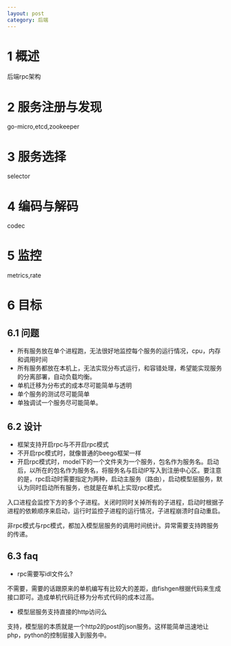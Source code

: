 ```yaml
---
layout: post
category: 后端
---
```


# 1 概述
后端rpc架构

# 2 服务注册与发现
go-micro,etcd,zookeeper

# 3 服务选择
selector

# 4 编码与解码
codec

# 5 监控
metrics,rate

# 6 目标

## 6.1 问题
 
* 所有服务放在单个进程跑，无法很好地监控每个服务的运行情况，cpu，内存和调用时间
* 所有服务都放在本机上，无法实现分布式运行，和容错处理，希望能实现服务的分离部署，自动负载均衡。
* 单机迁移为分布式的成本尽可能简单与透明
* 单个服务的测试尽可能简单
* 单独调试一个服务尽可能简单。

## 6.2 设计

* 框架支持开启rpc与不开启rpc模式
* 不开启rpc模式时，就像普通的beego框架一样
* 开启rpc模式时，model下的一个文件夹为一个服务，包名作为服务名。启动后，以所在的包名作为服务名，将服务名与启动IP写入到注册中心区。要注意的是，rpc启动时需要指定为两种，启动主服务（路由），启动模型层服务，默认为同时启动所有服务，也就是在单机上实现rpc模式。

入口进程会监控下方的多个子进程。关闭时同时关掉所有的子进程，启动时根据子进程的依赖顺序来启动，运行时监控子进程的运行情况，子进程崩溃时自动重启。

非rpc模式与rpc模式，都加入模型层服务的调用时间统计。异常需要支持跨服务的传递。

## 6.3 faq

* rpc需要写idl文件么? 

不需要，需要的话跟原来的单机编写有比较大的差距，由fishgen根据代码来生成接口即可。造成单机代码迁移为分布式代码的成本过高。

* 模型层服务支持直接的http访问么

支持，模型层的本质就是一个http2的post的json服务。这样能简单迅速地让php，python的控制层接入到服务中。

